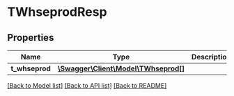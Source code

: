# TWhseprodResp

## Properties
Name | Type | Description | Notes
------------ | ------------- | ------------- | -------------
**t_whseprod** | [**\Swagger\Client\Model\TWhseprod[]**](TWhseprod.md) |  | [optional] 

[[Back to Model list]](../README.md#documentation-for-models) [[Back to API list]](../README.md#documentation-for-api-endpoints) [[Back to README]](../README.md)


